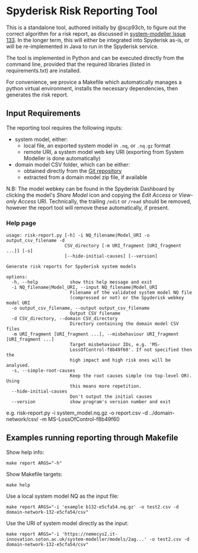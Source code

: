 # Spyderisk Risk Reporting Tool

This is a standalone tool, authored initially by @scp93ch, to figure out the correct algorithm for a
risk report, as discussed in [system-modeller Issue
133](https://github.com/Spyderisk/system-modeller/issues/133). In the longer term, this will either be 
integrated into Spyderisk as-is, or will be re-implemented in Java to run in the Spyderisk service.

The tool is implemented in Python and can be executed directly from
the command line, provided that the required libraries (listed in
requirements.txt) are installed.

For convenience, we provice a Makefile which automatically manages a python virtual environment, 
installs the necessary dependencies, then generates the risk report.


## Input Requirements

The reporting tool requires the following inputs:

- system model, either:
   - local file, an exported system model in `.nq`, or `.nq.gz` format
   - remote URI, a system model web key URI (exporting from System Modeller is done automatically)
- domain model CSV folder, which can be either:
   - obtained directly from the [Git repository](https://github.com/Spyderisk/domain-network.git)
   - extracted from a domain model zip file, if available

N.B: The model webkey can be found in the Spyderisk Dashboard by clicking the
model's *Share Model* icon and copying the *Edit Access* or *View-only Access* URI. 
Technically, the trailing `/edit` or `/read` should be removed, however the report 
tool will remove these automatically, if present.

### Help page

```
usage: risk-report.py [-h] -i NQ_filename|Model_URI -o output_csv_filename -d
                      CSV_directory [-m URI_fragment [URI_fragment ...]] [-s]
                      [--hide-initial-causes] [--version]

Generate risk reports for Spyderisk system models

options:
  -h, --help            show this help message and exit
  -i NQ_filename|Model_URI, --input NQ_filename|Model_URI
                        Filename of the validated system model NQ file
                        (compressed or not) or the Spyderisk webkey model URI
  -o output_csv_filename, --output output_csv_filename
                        Output CSV filename
  -d CSV_directory, --domain CSV_directory
                        Directory containing the domain model CSV files
  -m URI_fragment [URI_fragment ...], --misbehaviour URI_fragment [URI_fragment ...]
                        Target misbehaviour IDs, e.g. 'MS-
                        LossOfControl-f8b49f60'. If not specified then the
                        high impact and high risk ones will be analysed.
  -s, --simple-root-causes
                        Keep the root causes simple (no top-level OR). Using
                        this means more repetition.
  --hide-initial-causes
                        Don't output the initial causes
  --version             show program's version number and exit
```

e.g. risk-report.py -i system_model.nq.gz -o report.csv -d ../domain-network/csv/ -m MS-LossOfControl-f8b49f60


## Examples running reporting through Makefile

Show help info:

```
make report ARGS="-h"
```

Show Makefile targets:

```
make help
```

Use a local system model NQ as the input file:

```
make report ARGS="-i 'example b132-e5cfa54.nq.gz' -o test2.csv -d domain-network-132-e5cfa54/csv"
```

Use the URI of system model directly as the input:

```
make report ARGS="-i 'https://nemecys2.it-innovation.soton.ac.uk/system-modeller/models/2ag...' -o test2.csv -d domain-network-132-e5cfa54/csv"
```



